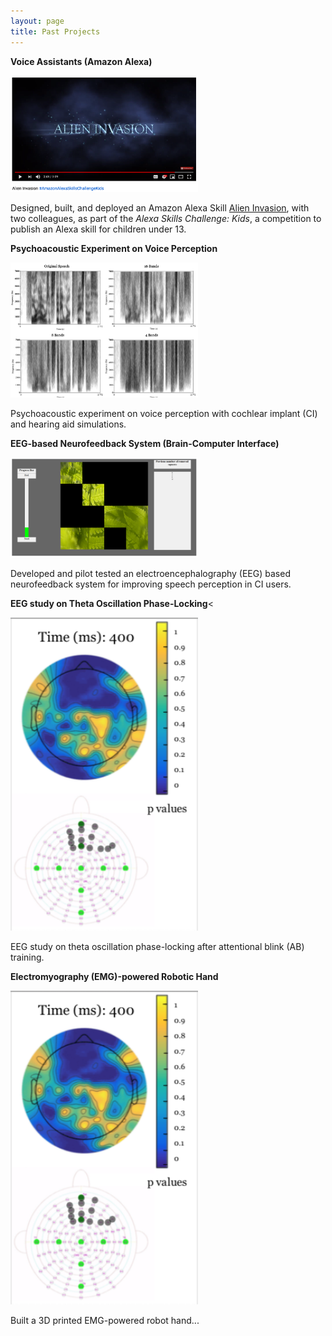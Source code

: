 ```yaml
---
layout: page
title: Past Projects
---
```


**Voice Assistants (Amazon Alexa)**
<p align="left">
    <img src="/img/AlienInvasion.png" alt="" width="300px">
</p>

Designed, built, and deployed an Amazon Alexa Skill [Alien Invasion](https://www.youtube.com/watch?v=MK_amN7jztg), with two colleagues, as part of the _Alexa Skills Challenge: Kids_, a competition to publish an Alexa skill for children under 13.
<br>


**Psychoacoustic Experiment on Voice Perception**
<p align="left">
    <img src="/img/PsychoacousticExperiment.png" alt="" width="300px">
</p>

Psychoacoustic experiment on voice perception with cochlear implant (CI) and hearing aid simulations.
<br>

**EEG-based Neurofeedback System (Brain-Computer Interface)**
<p align="left">
    <img src="/img/Neurofeedback.png" alt="" width="300px">
</p>

Developed and pilot tested an electroencephalography (EEG) based neurofeedback system for improving speech perception in CI users.
<br>

**EEG study on Theta Oscillation Phase-Locking**<
<p align="left">
    <img src="/img/PhaseLocking.png" alt="" width="300px">
</p>

EEG study on theta oscillation phase-locking after attentional blink (AB) training.
<br>


**Electromyography (EMG)-powered Robotic Hand**
<p align="left">
    <img src="/img/PhaseLocking.png" alt="" width="300px">
</p>

Built a 3D printed EMG-powered robot hand...





